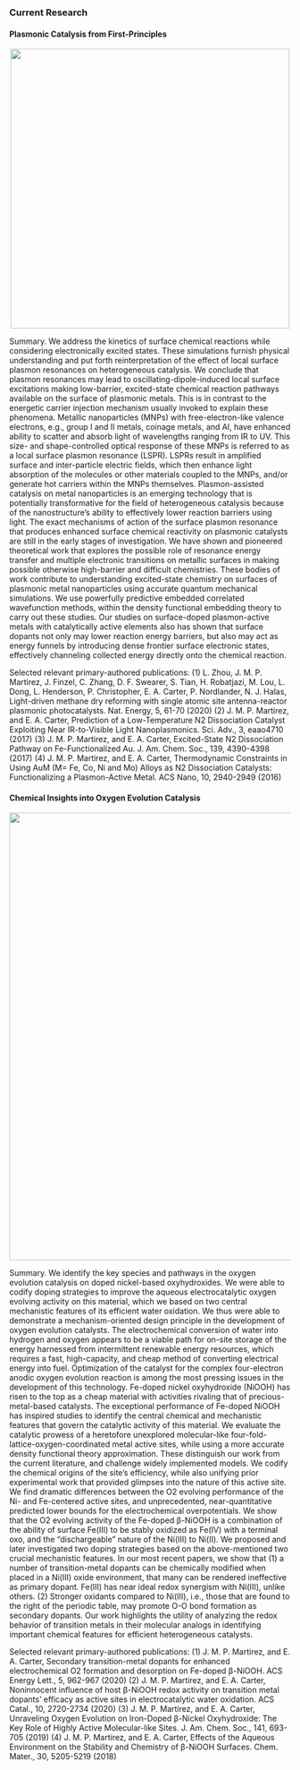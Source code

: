 ### Current Research

#### Plasmonic Catalysis from First-Principles

<p align="center">
<img src="https://martirez.github.io/TOC-NatEnergy2020.png" width="500">
</p>

Summary. We address the kinetics of surface chemical reactions while considering electronically excited states. These simulations furnish physical understanding and put forth reinterpretation of the effect of local surface plasmon resonances on heterogeneous catalysis. We conclude that plasmon resonances may lead to oscillating-dipole-induced local surface excitations making low-barrier, excited-state chemical reaction pathways available on the surface of plasmonic metals. This is in contrast to the energetic carrier injection mechanism usually invoked to explain these phenomena.
Metallic nanoparticles (MNPs) with free-electron-like valence electrons, e.g., group I and II metals, coinage metals, and Al, have enhanced ability to scatter and absorb light of wavelengths ranging from IR to UV. This size- and shape-controlled optical response of these MNPs is referred to as a local surface plasmon resonance (LSPR). LSPRs result in amplified surface and inter-particle electric fields, which then enhance light absorption of the molecules or other materials coupled to the MNPs, and/or generate hot carriers within the MNPs themselves. Plasmon-assisted catalysis on metal nanoparticles is an emerging technology that is potentially transformative for the field of heterogeneous catalysis because of the nanostructure’s ability to effectively lower reaction barriers using light. The exact mechanisms of action of the surface plasmon resonance that produces enhanced surface chemical reactivity on plasmonic catalysts are still in the early stages of investigation. We have shown and pioneered theoretical work that explores the possible role of resonance energy transfer and multiple electronic transitions on metallic surfaces in making possible otherwise high-barrier and difficult chemistries. These bodies of work contribute to understanding excited-state chemistry on surfaces of plasmonic metal nanoparticles using accurate quantum mechanical simulations. We use powerfully predictive embedded correlated wavefunction methods, within the density functional embedding theory to carry out these studies.   Our studies on surface-doped plasmon-active metals with catalytically active elements also has shown that surface dopants not only may lower reaction energy barriers, but also may act as energy funnels by introducing dense frontier surface electronic states, effectively channeling collected energy directly onto the chemical reaction. 

Selected relevant primary-authored publications:
(1) 	L. Zhou, J. M. P. Martirez, J. Finzel, C. Zhang, D. F. Swearer, S. Tian, H. Robatjazi, M. Lou, L. Dong, L. Henderson, P. Christopher, E. A. Carter, P. Nordlander, N. J. Halas, Light-driven methane dry reforming with single atomic site antenna-reactor plasmonic photocatalysts. Nat. Energy, 5, 61-70 (2020) 
(2) 	J. M. P. Martirez, and E. A. Carter, Prediction of a Low-Temperature N2 Dissociation Catalyst Exploiting Near IR-to-Visible Light Nanoplasmonics. Sci. Adv., 3, eaao4710 (2017) 
(3)	 J. M. P. Martirez, and E. A. Carter, Excited-State N2 Dissociation Pathway on Fe-Functionalized Au. J. Am. Chem. Soc., 139, 4390-4398 (2017) 
(4)	J. M. P. Martirez, and E. A. Carter, Thermodynamic Constraints in Using AuM (M= Fe, Co, Ni and Mo) Alloys as N2 Dissociation Catalysts: Functionalizing a Plasmon-Active Metal. ACS Nano, 10, 2940-2949 (2016)

#### Chemical Insights into Oxygen Evolution Catalysis

<p align="center">
<img src="https://martirez.github.io/NiFeOOH-OER-Dpath.png" width="800">
</p>

Summary. We identify the key species and pathways in the oxygen evolution catalysis on doped nickel-based oxyhydroxides. We were able to codify doping strategies to improve the aqueous electrocatalytic oxygen evolving activity on this material, which we based on two central mechanistic features of its efficient water oxidation. We thus were able to demonstrate a mechanism-oriented design principle in the development of oxygen evolution catalysts.
The electrochemical conversion of water into hydrogen and oxygen appears to be a viable path for on-site storage of the energy harnessed from intermittent renewable energy resources, which requires a fast, high-capacity, and cheap method of converting electrical energy into fuel. Optimization of the catalyst for the complex four-electron anodic oxygen evolution reaction is among the most pressing issues in the development of this technology. Fe-doped nickel oxyhydroxide (NiOOH) has risen to the top as a cheap material with activities rivaling that of precious-metal-based catalysts. The exceptional performance of Fe-doped NiOOH has inspired studies to identify the central chemical and mechanistic features that govern the catalytic activity of this material. We evaluate the catalytic prowess of a heretofore unexplored molecular-like four-fold-lattice-oxygen-coordinated metal active sites, while using a more accurate density functional theory approximation. These distinguish our work from the current literature, and challenge widely implemented models. We codify the chemical origins of the site’s efficiency, while also unifying prior experimental work that provided glimpses into the nature of this active site. We find dramatic differences between the O2 evolving performance of the Ni- and Fe-centered active sites, and unprecedented, near-quantitative predicted lower bounds for the electrochemical overpotentials. We show that the O2 evolving activity of the Fe-doped β-NiOOH is a combination of the ability of surface Fe(III) to be stably oxidized as Fe(IV) with a terminal oxo,  and the “dischargeable” nature of the Ni(III) to Ni(II). We proposed and later investigated two doping strategies based on the above-mentioned two crucial mechanistic features. In our most recent papers, we show that (1) a number of transition-metal dopants can be chemically modified when placed in a Ni(III) oxide environment, that many can be rendered ineffective as primary dopant. Fe(III) has near ideal redox synergism with Ni(III), unlike others. (2) Stronger oxidants compared to Ni(III), i.e., those that are found to the right of the periodic table, may promote O-O bond formation as secondary dopants. Our work highlights the utility of analyzing the redox behavior of transition metals in their molecular analogs in identifying important chemical features for efficient heterogeneous catalysts.

Selected relevant primary-authored publications:
(1)	J. M. P. Martirez, and E. A. Carter, Secondary transition-metal dopants for enhanced electrochemical O2 formation and desorption on Fe-doped β-NiOOH. ACS Energy Lett., 5, 962-967 (2020) 
(2)	J. M. P. Martirez, and E. A. Carter, Noninnocent influence of host β-NiOOH redox activity on transition metal dopants’ efficacy as active sites in electrocatalytic water oxidation. ACS Catal., 10, 2720-2734 (2020)
(3)	J. M. P. Martirez, and E. A. Carter, Unraveling Oxygen Evolution on Iron-Doped β-Nickel Oxyhydroxide: The Key Role of Highly Active Molecular-like Sites. J. Am. Chem. Soc., 141, 693-705 (2019) 
(4)	J. M. P. Martirez, and E. A. Carter, Effects of the Aqueous Environment on the Stability and Chemistry of β-NiOOH Surfaces. Chem. Mater., 30, 5205-5219 (2018) 




